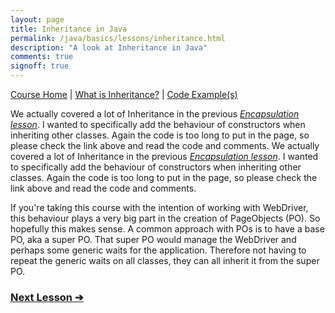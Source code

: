 ```yaml
---
layout: page
title: Inheritance in Java
permalink: /java/basics/lessons/inheritance.html
description: "A look at Inheritance in Java"
comments: true
signoff: true
---
```

[Course Home](../../course) \| [What is Inheritance?](/programming/lessons/inheritance) \| [Code Example(s)]()

We actually covered a lot of Inheritance in the previous [*Encapsulation lesson*](/java/basics/lessons/encapsulation). I wanted to specifically add the behaviour of constructors when inheriting other classes. Again the code is too long to put in the page, so please check the link above and read the code and comments.
We actually covered a lot of Inheritance in the previous [*Encapsulation lesson*](/java/basics/lessons/encapsulation). I wanted to specifically add the behaviour of constructors when inheriting other classes. Again the code is too long to put in the page, so please check the link above and read the code and comments.

If you're taking this course with the intention of working with WebDriver, this behaviour plays a very big part in the creation of PageObjects (PO). So hopefully this makes sense. A common approach with POs is to have a base PO, aka a super PO. That super PO would manage the WebDriver and perhaps some generic waits for the application. Therefore not having to repeat the generic waits on all classes, they can all inherit it from the super PO.

### [Next Lesson &#10132;](../lessons/polymorphism)